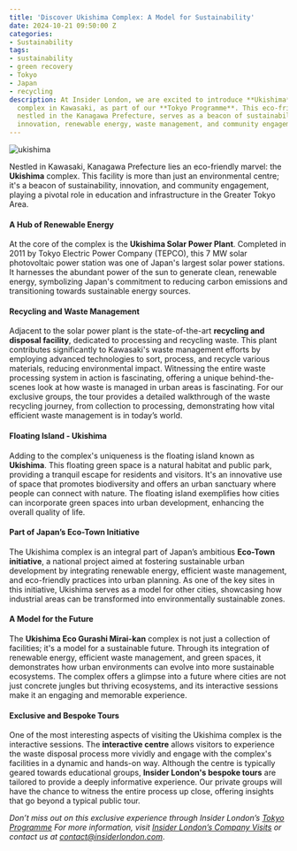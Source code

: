 ```yaml
---
title: 'Discover Ukishima Complex: A Model for Sustainability'
date: 2024-10-21 09:50:00 Z
categories:
- Sustainability
tags:
- sustainability
- green recovery
- Tokyo
- Japan
- recycling
description: At Insider London, we are excited to introduce **Ukishima**, an extraordinary
  complex in Kawasaki, as part of our **Tokyo Programme**. This eco-friendly marvel,
  nestled in the Kanagawa Prefecture, serves as a beacon of sustainability, combining
  innovation, renewable energy, waste management, and community engagement
---
```


![ukishima](/uploads/ukishima2.jpg)

Nestled in Kawasaki, Kanagawa Prefecture lies an eco-friendly marvel: the **Ukishima** complex. This facility is more than just an environmental centre; it's a beacon of sustainability, innovation, and community engagement, playing a pivotal role in education and infrastructure in the Greater Tokyo Area.

#### A Hub of Renewable Energy

At the core of the complex is the **Ukishima Solar Power Plant**. Completed in 2011 by Tokyo Electric Power Company (TEPCO), this 7 MW solar photovoltaic power station was one of Japan's largest solar power stations. It harnesses the abundant power of the sun to generate clean, renewable energy, symbolizing Japan's commitment to reducing carbon emissions and transitioning towards sustainable energy sources.

#### Recycling and Waste Management

Adjacent to the solar power plant is the state-of-the-art **recycling and disposal facility**, dedicated to processing and recycling waste. This plant contributes significantly to Kawasaki's waste management efforts by employing advanced technologies to sort, process, and recycle various materials, reducing environmental impact. Witnessing the entire waste processing system in action is fascinating, offering a unique behind-the-scenes look at how waste is managed in urban areas is fascinating. For our exclusive groups, the tour provides a detailed walkthrough of the waste recycling journey, from collection to processing, demonstrating how vital efficient waste management is in today’s world.


#### Floating Island - Ukishima

Adding to the complex's uniqueness is the floating island known as **Ukishima**. This floating green space is a natural habitat and public park, providing a tranquil escape for residents and visitors. It's an innovative use of space that promotes biodiversity and offers an urban sanctuary where people can connect with nature. The floating island exemplifies how cities can incorporate green spaces into urban development, enhancing the overall quality of life.

#### Part of Japan’s Eco-Town Initiative

The Ukishima complex is an integral part of Japan’s ambitious **Eco-Town initiative**, a national project aimed at fostering sustainable urban development by integrating renewable energy, efficient waste management, and eco-friendly practices into urban planning. As one of the key sites in this initiative, Ukishima serves as a model for other cities, showcasing how industrial areas can be transformed into environmentally sustainable zones.

#### A Model for the Future

The **Ukishima Eco Gurashi Mirai-kan** complex is not just a collection of facilities; it's a model for a sustainable future. Through its integration of renewable energy, efficient waste management, and green spaces, it demonstrates how urban environments can evolve into more sustainable ecosystems. The complex offers a glimpse into a future where cities are not just concrete jungles but thriving ecosystems, and its interactive sessions make it an engaging and memorable experience.



#### Exclusive and Bespoke Tours

One of the most interesting aspects of visiting the Ukishima complex is the interactive sessions. The **interactive centre** allows visitors to experience the waste disposal process more vividly and engage with the complex's facilities in a dynamic and hands-on way. Although the centre is typically geared towards educational groups, **Insider London's bespoke tours** are tailored to provide a deeply informative experience. Our private groups will have the chance to witness the entire process up close, offering insights that go beyond a typical public tour.

*Don’t miss out on this exclusive experience through Insider London’s [Tokyo Programme](https://www.insiderlondon.com/asia/tokyo/)
For more information, visit [Insider London’s Company Visits](https://www.insiderlondon.com/london/company-visits/) or contact us at [contact@insiderlondon.com](mailto:contact@insiderlondon.com)*.

